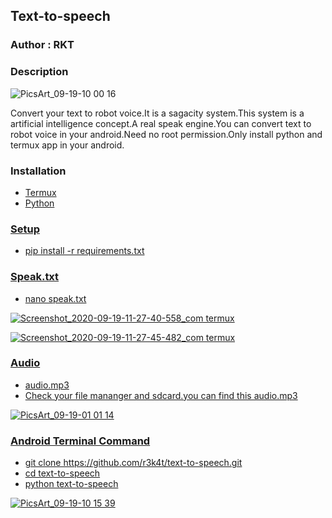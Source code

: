 <h2>Text-to-speech</h2>

### Author : RKT ###

### Description ###


![PicsArt_09-19-10 00 16](https://user-images.githubusercontent.com/69615463/93660843-e0081d80-fa74-11ea-9bd6-e80fb6d2b825.jpg)


Convert your text to robot voice.It is a sagacity system.This system is a artificial intelligence concept.A real speak engine.You can convert text to robot voice in your android.Need no root permission.Only install python and termux app in your android.

### Installation ###

<ul>
<li><a href="https://termux.en.uptodown.com/android">Termux</li>
<li><a href="https://www.python.org">Python</li>
</ul>

### Setup ###

<ul>
<li>pip install -r requirements.txt</li>
</ul>

### Speak.txt ###

<ul>
<li>nano speak.txt</li>
</ul>

![Screenshot_2020-09-19-11-27-40-558_com termux](https://user-images.githubusercontent.com/69615463/93661113-0b8c0780-fa77-11ea-9d3b-84e54dfc89a8.jpg)

![Screenshot_2020-09-19-11-27-45-482_com termux](https://user-images.githubusercontent.com/69615463/93661190-9e2ca680-fa77-11ea-92c1-058b4a45ee36.jpg)

### Audio ###

<ul>
<li>audio.mp3</li>
<li>Check your file mananger and sdcard.you can find this audio.mp3 </li>
</ul>

![PicsArt_09-19-01 01 14](https://user-images.githubusercontent.com/69615463/93661270-4e021400-fa78-11ea-8a3a-2568289a6504.jpg)


### Android Terminal Command ###

<ul>
<li>git clone https://github.com/r3k4t/text-to-speech.git</li>
<li>cd text-to-speech</li>
<li>python text-to-speech</li>
</ul>

![PicsArt_09-19-10 15 39](https://user-images.githubusercontent.com/69615463/93660899-5efd5600-fa75-11ea-92eb-8542d8f4320f.jpg)
